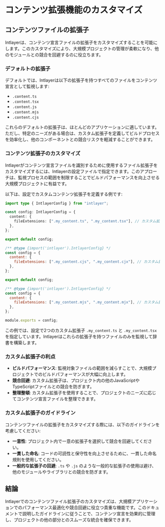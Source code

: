 # コンテンツ拡張機能のカスタマイズ

## コンテンツファイルの拡張子

Intlayerは、コンテンツ宣言ファイルの拡張子をカスタマイズすることを可能にします。このカスタマイズにより、大規模プロジェクトの管理が柔軟になり、他のモジュールとの競合を回避するのに役立ちます。

### デフォルトの拡張子

デフォルトでは、Intlayerは以下の拡張子を持つすべてのファイルをコンテンツ宣言として監視します:

- `.content.ts`
- `.content.tsx`
- `.content.js`
- `.content.mjs`
- `.content.cjs`

これらのデフォルトの拡張子は、ほとんどのアプリケーションに適しています。ただし、特定のニーズがある場合は、カスタム拡張子を定義してビルドプロセスを効率化し、他のコンポーネントとの競合リスクを軽減することができます。

### コンテンツ拡張子のカスタマイズ

Intlayerがコンテンツ宣言ファイルを識別するために使用するファイル拡張子をカスタマイズするには、Intlayerの設定ファイルで指定できます。このアプローチは、監視プロセスの範囲を制限することでビルドパフォーマンスを向上させる大規模プロジェクトに有益です。

以下は、設定でカスタムコンテンツ拡張子を定義する例です:

```typescript fileName="intlayer.config.ts" codeFormat="typescript"
import type { IntlayerConfig } from "intlayer";

const config: IntlayerConfig = {
  content: {
    fileExtensions: [".my_content.ts", ".my_content.tsx"], // カスタム拡張子
  },
};

export default config;
```

```javascript fileName="intlayer.config.mjs" codeFormat="esm"
/** @type {import('intlayer').IntlayerConfig} */
const config = {
  content: {
    fileExtensions: [".my_content.cjs", ".my_content.cjx"], // カスタム拡張子
  },
};

export default config;
```

```javascript fileName="intlayer.config.cjs" codeFormat="commonjs"
/** @type {import('intlayer').IntlayerConfig} */
const config = {
  content: {
    fileExtensions: [".my_content.mjs", ".my_content.mjx"], // カスタム拡張子
  },
};

module.exports = config;
```

この例では、設定で2つのカスタム拡張子 `.my_content.ts` と `.my_content.tsx` を指定しています。Intlayerはこれらの拡張子を持つファイルのみを監視して辞書を構築します。

### カスタム拡張子の利点

- **ビルドパフォーマンス**: 監視対象ファイルの範囲を減らすことで、大規模プロジェクトでのビルドパフォーマンスが大幅に向上します。
- **競合回避**: カスタム拡張子は、プロジェクト内の他のJavaScriptやTypeScriptファイルとの競合を防ぎます。
- **整理整頓**: カスタム拡張子を使用することで、プロジェクトのニーズに応じてコンテンツ宣言ファイルを整理できます。

### カスタム拡張子のガイドライン

コンテンツファイルの拡張子をカスタマイズする際には、以下のガイドラインを考慮してください:

- **一意性**: プロジェクト内で一意の拡張子を選択して競合を回避してください。
- **一貫した命名**: コードの可読性と保守性を向上させるために、一貫した命名規則を使用してください。
- **一般的な拡張子の回避**: `.ts` や `.js` のような一般的な拡張子の使用は避け、他のモジュールやライブラリとの競合を防ぎます。

## 結論

Intlayerでのコンテンツファイル拡張子のカスタマイズは、大規模アプリケーションでのパフォーマンス最適化や競合回避に役立つ貴重な機能です。このドキュメントで説明したガイドラインに従うことで、コンテンツ宣言を効果的に管理し、プロジェクトの他の部分とのスムーズな統合を確保できます。

